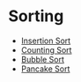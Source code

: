 # Sorting

* [Insertion Sort](insertion_sort.md)
* [Counting Sort](counting_sort.md)
* [Bubble Sort](bubble_sort.md)
* [Pancake Sort](pancake_sort.md)
